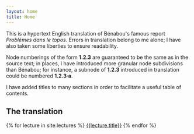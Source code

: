 ```yaml
---
layout: home
title: Home
---
```


This is a hypertext English translation of Bénabou's famous report *Problémes
dans le topos*. Errors in translation belong to me alone; I have also taken
some liberties to ensure readability.

Node numberings of the form **1.2.3** are guaranteed to be the same as in the
source text; in places, I have introduced more granular node subdivisions than
Bénabou; for instance, a subnode of **1.2.3** introduced in translation could
be numbered **1.2.3·a**.

I have added titles to many sections in order to facilitate a useful table of
contents.

## The translation

{% for lecture in site.lectures %}
  <a href="{{ lecture.url | relative_url }}">{{lecture.title}}</a>
{% endfor %}
